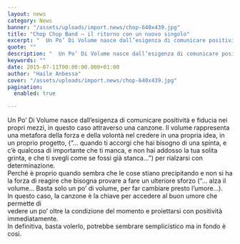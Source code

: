 ```yaml
---
layout: news
category: News
banner: "/assets/uploads/import.news/chop-640x439.jpg"
title: "Chop Chop Band – il ritorno con un nuovo singolo"
excerpt: "  Un Po’ Di Volume nasce dall’esigenza di comunicare positività e fiducia nei propri mezzi, in questo caso attraverso una canzone. Il volume rappresenta una metafora della forza e della volontà nel credere in una propria idea, in un proprio progetto, (“… quando ti accorgi che hai bisogno di una spinta, e c’è qualcosa di [&hellip"
quote: ""
description: "  Un Po’ Di Volume nasce dall’esigenza di comunicare positività e fiducia nei propri mezzi, in questo caso attraverso una canzone. Il volume rappresenta una metafora della forza e della volontà nel credere in una propria idea, in un proprio progetto, (“… quando ti accorgi che hai bisogno di una spinta, e c’è qualcosa di [&hellip"
keywords: ""
date: 2015-07-11T00:00:00.000+01:00
author: "Haile Anbessa"
cover: "/assets/uploads/import.news/chop-640x439.jpg"
pagination:
  enabled: true

---
```


[](https://hotmc.com/wp-content/uploads/2015/07/chop.jpg)

Un Po’ Di Volume nasce dall’esigenza di comunicare positività e fiducia nei propri mezzi, in questo caso attraverso una canzone. Il volume rappresenta una metafora della forza e della volontà nel credere in una propria idea, in un proprio progetto, (“… quando ti accorgi che hai bisogno di una spinta, e c’è qualcosa di importante che ti manca, e non hai addosso la tua solita grinta, e che ti svegli come se fossi già stanca…”) per rialzarsi con determinazione.  
Perché è proprio quando sembra che le cose stiano precipitando e non si ha la forza di reagire che bisogna provare a fare un ulteriore sforzo (“… alza il volume… Basta solo un po’ di volume, per far cambiare presto l’umore…).  
In questo caso, la canzone è la chiave per accedere al buon umore che permette di  
vedere un po’ oltre la condizione del momento e proiettarsi con positività immediatamente.  
In definitiva, basta volerlo, potrebbe sembrare semplicistico ma in fondo è così.